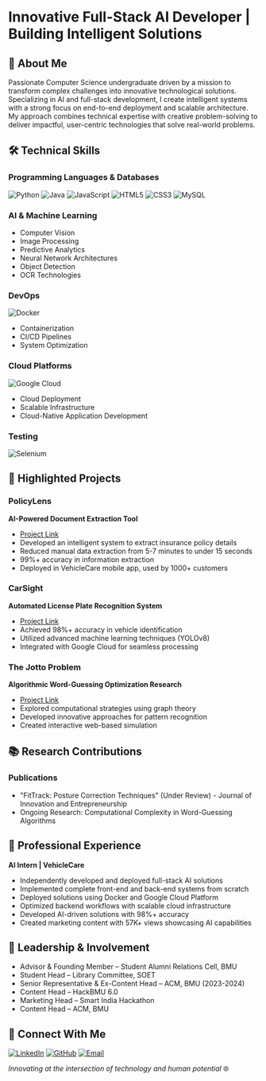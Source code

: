# Innovative Full-Stack AI Developer | Building Intelligent Solutions

## 👋 About Me

Passionate Computer Science undergraduate driven by a mission to transform complex challenges into innovative technological solutions. Specializing in AI and full-stack development, I create intelligent systems with a strong focus on end-to-end deployment and scalable architecture. My approach combines technical expertise with creative problem-solving to deliver impactful, user-centric technologies that solve real-world problems.

## 🛠 Technical Skills

### Programming Languages & Databases
![Python](https://img.shields.io/badge/-Python-3776AB?style=flat-square&logo=python&logoColor=white)
![Java](https://img.shields.io/badge/-Java-007396?style=flat-square&logo=java&logoColor=white)
![JavaScript](https://img.shields.io/badge/-JavaScript-F7DF1E?style=flat-square&logo=javascript&logoColor=black)
![HTML5](https://img.shields.io/badge/-HTML5-E34F26?style=flat-square&logo=html5&logoColor=white)
![CSS3](https://img.shields.io/badge/-CSS3-1572B6?style=flat-square&logo=css3&logoColor=white)
![MySQL](https://img.shields.io/badge/-MySQL-4479A1?style=flat-square&logo=mysql&logoColor=white)

### AI & Machine Learning
- Computer Vision
- Image Processing
- Predictive Analytics
- Neural Network Architectures
- Object Detection
- OCR Technologies

### DevOps
![Docker](https://img.shields.io/badge/-Docker-2496ED?style=flat-square&logo=docker&logoColor=white)
- Containerization
- CI/CD Pipelines
- System Optimization

### Cloud Platforms
![Google Cloud](https://img.shields.io/badge/-Google%20Cloud-4285F4?style=flat-square&logo=google-cloud&logoColor=white)
- Cloud Deployment
- Scalable Infrastructure
- Cloud-Native Application Development

### Testing
![Selenium](https://img.shields.io/badge/-Selenium-43B02A?style=flat-square&logo=selenium&logoColor=white)

## 🚀 Highlighted Projects

### PolicyLens
**AI-Powered Document Extraction Tool**
- [Project Link](https://ai.vehiclecare.app/policylens2)
- Developed an intelligent system to extract insurance policy details
- Reduced manual data extraction from 5-7 minutes to under 15 seconds
- 99%+ accuracy in information extraction
- Deployed in VehicleCare mobile app, used by 1000+ customers

### CarSight
**Automated License Plate Recognition System**
- [Project Link](https://ai.vehiclecare.app/)
- Achieved 98%+ accuracy in vehicle identification
- Utilized advanced machine learning techniques (YOLOv8)
- Integrated with Google Cloud for seamless processing

### The Jotto Problem
**Algorithmic Word-Guessing Optimization Research**
- [Project Link](https://jottogame.vercel.app/)
- Explored computational strategies using graph theory
- Developed innovative approaches for pattern recognition
- Created interactive web-based simulation

## 📚 Research Contributions

### Publications
- "FitTrack: Posture Correction Techniques" (Under Review) - Journal of Innovation and Entrepreneurship
- Ongoing Research: Computational Complexity in Word-Guessing Algorithms

## 🌟 Professional Experience

**AI Intern | VehicleCare**
- Independently developed and deployed full-stack AI solutions
- Implemented complete front-end and back-end systems from scratch
- Deployed solutions using Docker and Google Cloud Platform
- Optimized backend workflows with scalable cloud infrastructure
- Developed AI-driven solutions with 98%+ accuracy
- Created marketing content with 57K+ views showcasing AI capabilities

## 🤝 Leadership & Involvement

- Advisor & Founding Member – Student Alumni Relations Cell, BMU
- Student Head – Library Committee, SOET
- Senior Representative & Ex-Content Head – ACM, BMU (2023-2024)
- Content Head – HackBMU 6.0
- Marketing Head – Smart India Hackathon
- Content Head – ACM, BMU

## 📩 Connect With Me

[![LinkedIn](https://img.shields.io/badge/-LinkedIn-0A66C2?style=flat-square&logo=linkedin&logoColor=white)](https://www.linkedin.com/in/dakshi-arora)
[![GitHub](https://img.shields.io/badge/-GitHub-181717?style=flat-square&logo=github&logoColor=white)](https://github.com/dakshiarora)
[![Email](https://img.shields.io/badge/-Email-D14836?style=flat-square&logo=gmail&logoColor=white)](mailto:dakshi.arora.22cse@bmu.edu.in)

*Innovating at the intersection of technology and human potential* 🌐

